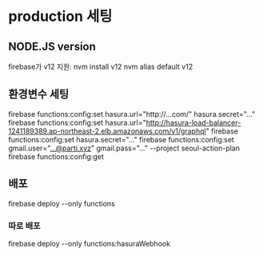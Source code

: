 # production 세팅

## NODE.JS version

firebase가 v12 지원:
nvm install v12
nvm alias default v12

## 환경변수 세팅

firebase functions:config:set hasura.url="http://...com/" hasura.secret="..."
firebase functions:config:set hasura.url="http://hasura-load-balancer-1241189389.ap-northeast-2.elb.amazonaws.com/v1/graphql"
firebase functions:config:set hasura.secret="..."
firebase functions:config:set gmail.user="...@parti.xyz" gmail.pass="..." --project seoul-action-plan
firebase functions:config:get

## 배포

firebase deploy --only functions

### 따로 배포

firebase deploy --only functions:hasuraWebhook
